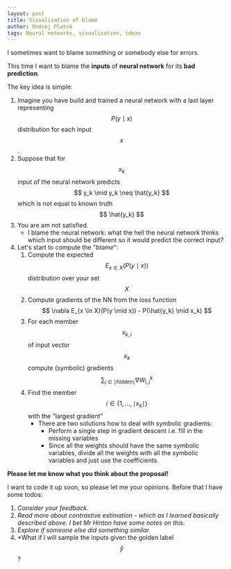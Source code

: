 ```yaml
---
layout: post
title: Visualisation of blame 
author: Ondrej Platek
tags: Neural networks, visualisation, ideas
---
```


I sometimes want to blame something or somebody else for errors.

This time I want to blame the **inputs** of **neural network** for its **bad prediction**.

The key idea is simple:

1. Imagine you have build and trained a neural network with a last layer representing $$ P(y \mid x) $$ distribution for each input $$ x $$. 
2. Suppose that for $$ x_k $$ input of the neural network predicts $$ y_k \mid y_k \neq \hat{y_k} $$ which is not equal to known truth $$ \hat{y_k} $$
3. You are am not satisfied. 
    - I blame the neural network: what the hell the neural network thinks which input should be different so it would predict the correct input?
4. Let's start to compute the "*blame*":
    1. Compute the expected $$ E_{x \in X}(P(y \mid x)) $$ distribution over your set $$ X $$
    2. Compute gradients of the NN from the loss function $$ \nabla E_{x \in X}(P(y \mid x)) - P(\hat{y_k} \mid x_k) $$ 
    3. For each member $$ x_{k,i} $$ of input vector $$ x_k $$ compute (symbolic) gradients $$ \sum_{j \in \mid hidden \mid}{\nabla W^k_{i,j}} $$
    4. Find the member $$ i \in \{1, ..., \mid x_k \mid \} $$ with the "largest gradient"
        - There are two solutions how to deal with symbolic gradients:
            - Perform a single step in gradient descent i.e. fill in the missing variables
            - Since all the weights should have the same symbolic variables, divide all the weights with all the symbolic variables and just use the coefficients

**Please let me know what you think about the proposal!**

I want to code it up soon, so please let me your opinions.
Before that I have some todos: 

1. *Consider your feedback.*
2. *Read more about contrastive estimation - which as I learned basically described above. I bet Mr Hinton have some notes on this.*
3. *Explore if someone else did something similar.*
4. *What if I will sample the inputs given the golden label $$ \hat{y} $$?
